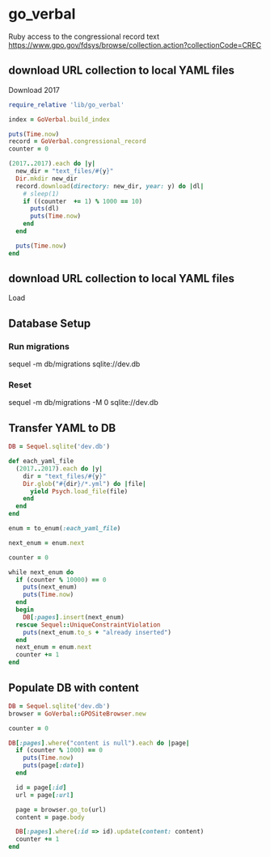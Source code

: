 # go_verbal


Ruby access to the congressional record text 
https://www.gpo.gov/fdsys/browse/collection.action?collectionCode=CREC

## download URL collection to local YAML files

Download 2017

```ruby
require_relative 'lib/go_verbal'

index = GoVerbal.build_index

puts(Time.now)
record = GoVerbal.congressional_record
counter = 0

(2017..2017).each do |y|
  new_dir = "text_files/#{y}"
  Dir.mkdir new_dir
  record.download(directory: new_dir, year: y) do |dl|
    # sleep(1)
    if ((counter  += 1) % 1000 == 10)
      puts(dl)
      puts(Time.now)
    end
  end

  puts(Time.now)
end
```


## download URL collection to local YAML files
Load 

## Database Setup

### Run migrations
sequel -m db/migrations sqlite://dev.db

### Reset
sequel -m db/migrations -M 0 sqlite://dev.db

## Transfer YAML to DB

```ruby
DB = Sequel.sqlite('dev.db')

def each_yaml_file
  (2017..2017).each do |y|
    dir = "text_files/#{y}"
    Dir.glob("#{dir}/*.yml") do |file|
      yield Psych.load_file(file)
    end
  end
end

enum = to_enum(:each_yaml_file)

next_enum = enum.next

counter = 0

while next_enum do
  if (counter % 10000) == 0
    puts(next_enum)
    puts(Time.now)
  end
  begin
    DB[:pages].insert(next_enum)
  rescue Sequel::UniqueConstraintViolation
    puts(next_enum.to_s + "already inserted")
  end
  next_enum = enum.next
  counter += 1
end

```



## Populate DB with content






```ruby
DB = Sequel.sqlite('dev.db')
browser = GoVerbal::GPOSiteBrowser.new

counter = 0

DB[:pages].where("content is null").each do |page|
  if (counter % 1000) == 0
    puts(Time.now)
    puts(page[:date])
  end

  id = page[:id]
  url = page[:url]

  page = browser.go_to(url)
  content = page.body

  DB[:pages].where(:id => id).update(content: content)
  counter += 1
end
```
